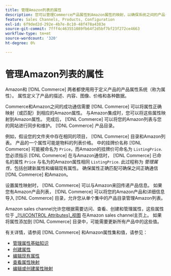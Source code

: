 ```yaml
---
title: 管理Amazon列表的属性
description: 您可以管理Commerce产品属性到Amazon属性的映射，以确保系统之间的产品信息准确无误。
feature: Sales Channels, Products, Configuration
exl-id: 6f9ded2d-292e-4b7e-8c10-48f478a4383e
source-git-commit: 7fff4c463551089fb64f2d5bf7bf23f272ce4663
workflow-type: tm+mt
source-wordcount: '320'
ht-degree: 0%

---
```


# 管理Amazon列表的属性

Amazon和 [!DNL Commerce] 两者都使用用于定义产品的产品属性系统（称为属性）。 属性定义了产品的描述、内容、图像、价格和各种数据。

Commerce和Amazon之间的成功通信需要 [!DNL Commerce] 可以将属性正确映射（或匹配）到相应的Amazon属性。 与Amazon集成时，您可以将这些属性映射到Amazon属性。 完成后， [!DNL Commerce] 可以将您的Amazon列表与您的网站进行同步和维护。 [!DNL Commerce] 产品目录。

例如，假设您的文件夹中存在相同的项目， [!DNL Commerce] 目录和Amazon列表。 产品的一个属性可能是物料的列表价格。 中的挂牌价名称 [!DNL Commerce] 可能被命名为 `Price`，而Amazon的挂牌价可命名为 `ListingPrice`. 您必须指示 [!DNL Commerce] 在与Amazon通信时， [!DNL Commerce] 已命名的属性 `Price` 与名为的Amazon属性相同 `ListingPrice`. 此过程称为 _管理属性_，包括创建新属性和编辑现有属性。 确保属性正确匹配可确保之间正确通信 [!DNL Commerce] 和Amazon。

设置属性映射时， [!DNL Commerce] 可以与Amazon来回传递产品信息。 如果您有Amazon产品列表， [!DNL Commerce] 可以将您的Amazon产品和详细信息导入 [!DNL Commerce] 目录，允许您从单个集中的产品目录管理Amazon列表。

Amazon sales channel允许您根据需要访问、查看、创建和管理属性，这些属性位于 [_[!UICONTROL Attributes]_视图](./attributes-view.md) 在Amazon sales channel主页上。 如果将属性添加到 [!DNL Commerce] 目录中，可能需要更新所有产品中的这些值。

有关详情，请参阅 [!DNL Commerce] 和Amazon属性集和值，请参见：

- [管理属性基础知识](https://experienceleague.adobe.com/docs/commerce-admin/catalog/product-attributes/product-attributes.html)
- [创建属性](./creating-attributes.md#create-an-attribute)
- [编辑现有属性](./creating-attributes.md#edit-an-attribute)
- [查看属性映射](./amazon-matching-attributes-values.md)
- [编辑或创建属性映射](./amazon-manually-update-incomplete-listing.md)
